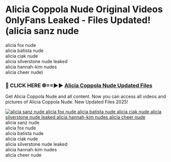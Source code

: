 # Alicia Coppola Nude Original Videos 0nlyFans Leaked - Files Updated! (alicia sanz nude<br>
alicia fox nude<br>
alicia batista nude<br>
alicia ciak nude<br>
alicia silverstone nude leaked<br>
alicia hannah-kim nudes<br>
alicia cheer nude)

<h3>🔴 CLICK HERE 🌐==►► <a href="https://tinyurl.com/2p9ay9w9" rel="nofollow">Alicia Coppola Nude Updated Files</a></h3>

Get Alicia Coppola Nude and all content. Now you can access all videos and pictures of Alicia Coppola Nude. New Updated Files 2025!

[![alicia sanz nude<br>
alicia fox nude<br>
alicia batista nude<br>
alicia ciak nude<br>
alicia silverstone nude leaked<br>
alicia hannah-kim nudes<br>
alicia cheer nude](https://i.imgur.com/KQgVmj3.gif)](https://tinyurl.com/2p9ay9w9)
alicia sanz nude<br>
alicia fox nude<br>
alicia batista nude<br>
alicia ciak nude<br>
alicia silverstone nude leaked<br>
alicia hannah-kim nudes<br>
alicia cheer nude